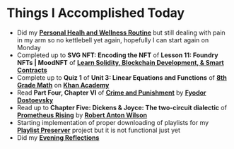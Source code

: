 # Things I Accomplished Today

- Did my **[Personal Healh and Wellness Routine](../../routines/2024/personal-health-and-wellness-routine-2024-week-8.md)** but still dealing with pain in my arm so no kettlebell yet again, hopefully I can start again on Monday
- Completed up to **SVG NFT: Encoding the NFT** of **Lesson 11: Foundry NFTs | MoodNFT** of **[Learn Solidity, Blockchain Development, & Smart Contracts](https://www.youtube.com/watch?v=umepbfKp5rI)**
- Complete up to **Quiz 1** of **Unit 3: Linear Equations and Functions** of **[8th Grade Math](https://www.khanacademy.org/math/cc-eighth-grade-math)** on **[Khan Academy](https://www.khanacademy.org)**
- Read **Part Four, Chapter VI** of **[Crime and Punishment](https://www.goodreads.com/book/show/7144.Crime_and_Punishment)** by **[Fyodor Dostoevsky](https://www.goodreads.com/author/show/3137322.Fyodor_Dostoevsky)**
- Read up to **Chapter Five: Dickens & Joyce: The two-circuit dialectic** of **[Prometheus Rising](https://www.goodreads.com/book/show/28597.Prometheus_Rising)** by **[Robert Anton Wilson](https://www.goodreads.com/author/show/2918.Robert_Anton_Wilson)**
- Starting implementation of proper downloading of playlists for my **[Playlist Preserver](https://github.com/evorhard/Playlist-Preserver)** project but it is not functional just yet
- Did my **[Evening Reflections](../../routines/evening-reflections.md)**
